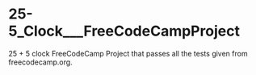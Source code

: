 # 25-5_Clock___FreeCodeCampProject
25 + 5 clock FreeCodeCamp Project that passes all the tests given from freecodecamp.org.
